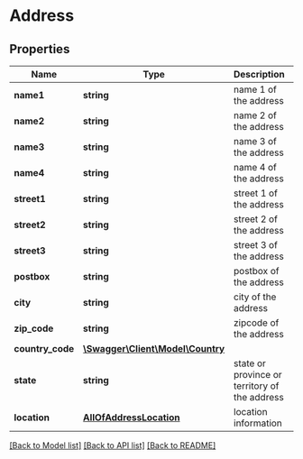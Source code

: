 # Address

## Properties
Name | Type | Description | Notes
------------ | ------------- | ------------- | -------------
**name1** | **string** | name 1 of the address | [optional] 
**name2** | **string** | name 2 of the address | [optional] 
**name3** | **string** | name 3 of the address | [optional] 
**name4** | **string** | name 4 of the address | [optional] 
**street1** | **string** | street 1 of the address | [optional] 
**street2** | **string** | street 2 of the address | [optional] 
**street3** | **string** | street 3 of the address | [optional] 
**postbox** | **string** | postbox of the address | [optional] 
**city** | **string** | city of the address | [optional] 
**zip_code** | **string** | zipcode of the address | [optional] 
**country_code** | [**\Swagger\Client\Model\Country**](Country.md) |  | [optional] 
**state** | **string** | state or province or territory of the address | [optional] 
**location** | [**AllOfAddressLocation**](AllOfAddressLocation.md) | location information | [optional] 

[[Back to Model list]](../../README.md#documentation-for-models) [[Back to API list]](../../README.md#documentation-for-api-endpoints) [[Back to README]](../../README.md)

